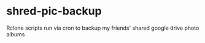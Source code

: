 # shred-pic-backup
Rclone scripts run via cron to backup my friends' shared google drive photo albums
